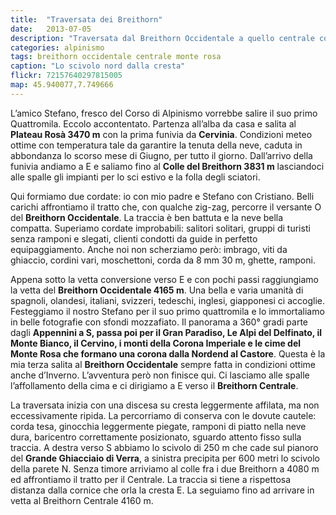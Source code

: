 ```yaml
---
title:  "Traversata dei Breithorn"
date:   2013-07-05
description: "Traversata dal Breithorn Occidentale a quello centrale con partenza dal Plateau Rosà"
categories: alpinismo
tags: breithorn occidentale centrale monte rosa
caption: "Lo scivolo nord dalla cresta"
flickr: 72157640297815005
map: 45.940077,7.749666
---
```



L’amico Stefano, fresco del Corso di Alpinismo vorrebbe salire il suo primo Quattromila. Eccolo accontentato. Partenza all’alba da casa e salita al **Plateau Rosà 3470 m** con la prima funivia da **Cervinia**. Condizioni meteo ottime con temperatura tale da garantire la tenuta della neve, caduta in abbondanza lo scorso mese di Giugno, per tutto il giorno. Dall’arrivo della funivia andiamo a E e saliamo fino al **Colle del Breithorn 3831 m** lasciandoci alle spalle gli impianti per lo sci estivo e la folla degli sciatori.

Qui formiamo due cordate: io con mio padre e Stefano con Cristiano. Belli carichi affrontiamo il tratto che, con qualche zig-zag, percorre il versante O del **Breithorn Occidentale**. La traccia è ben battuta e la neve bella compatta. Superiamo cordate improbabili: salitori solitari, gruppi di turisti senza ramponi e slegati, clienti condotti da guide in perfetto equipaggiamento. Anche noi non scherziamo però: imbrago, viti da ghiaccio, cordini vari, moschettoni, corda da 8 mm 30 m, ghette, ramponi.

Appena sotto la vetta conversione verso E e con pochi passi raggiungiamo la vetta del **Breithorn Occidentale 4165 m**. Una bella e varia umanità di spagnoli, olandesi, italiani, svizzeri, tedeschi, inglesi, giapponesi ci accoglie. Festeggiamo il nostro Stefano per il suo primo quattromila e lo immortaliamo in belle fotografie con sfondi mozzafiato. Il panorama a 360° gradi parte dagli **Appennini a S, passa poi per il Gran Paradiso, Le Alpi del Delfinato, il Monte Bianco, il Cervino, i monti della Corona Imperiale e le cime del Monte Rosa che formano una corona dalla Nordend al Castore**. Questa è la mia terza salita al **Breithorn Occidentale** sempre fatta in condizioni ottime anche d’Inverno. L’avventura però non finisce qui. Ci lasciamo alle spalle l’affollamento della cima e ci dirigiamo a E verso il **Breithorn Centrale**.

La traversata inizia con una discesa su cresta leggermente affilata, ma non eccessivamente ripida. La percorriamo di conserva con le dovute cautele: corda tesa, ginocchia leggermente piegate, ramponi di piatto nella neve dura, baricentro correttamente posizionato, sguardo attento fisso sulla traccia. A destra verso S abbiamo lo scivolo di 250 m che cade sul pianoro del **Grande Ghiacciaio di Verra**, a sinistra precipita per 600 metri lo scivolo della parete N. Senza timore arriviamo al colle fra i due Breithorn a 4080 m ed affrontiamo il tratto per il Centrale. La traccia si tiene a rispettosa distanza dalla cornice che orla la cresta E. La seguiamo fino ad arrivare in vetta al Breithorn Centrale 4160 m.


  